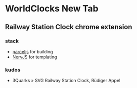 # WorldClocks New Tab
## Railway Station Clock chrome extension

### stack
- [parceljs](https://parceljs.org/) for building
- [NervJS](https://github.com/NervJS/nerv) for templating

### kudos
- 3Quarks » SVG Railway Station Clock, Rüdiger Appel
